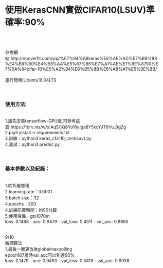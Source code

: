 <h1>使用KerasCNN實做CIFAR10(LSUV)準確率:90%</h1><br>
<br>
<br>
參考網站:http://nooverfit.com/wp/%E7%94%A8keras%E8%AE%AD%E7%BB%83%E4%B8%80%E4%B8%AA%E5%87%86%E7%A1%AE%E7%8E%8790%E7%9A%84cifar-10%E9%A2%84%E6%B5%8B%E6%A8%A1%E5%9E%8B/
<br>
<br>
運行環境:Ubuntu16.04LTS<br>
<br>
<br>
<h3>使用方法:</h3><br>
1.請先安裝tensorflow-GPU版,可參考這篇:https://1drv.ms/w/s!AqSCQ8Yo16yIga8Y5kcYJT8Yu_6gZg<br>
2.pip3 install -r requirements.txt<br>
3.訓練：python3 keras_cfar10_cnn(lsuv).py<br>
4.測試：python3 predict.py<br>
<br>
<br>
<h3>基本參數以及紀錄：</h3>
<br>
1.約15層卷積<br>
2.learning rate：0.0001<br>
3.batch size：32<br>
4.epochs：200<br>
4.訓練花費時間：約90分鐘<br>
5.使用設備：gtx1070m<br>
loss: 0.1488 - acc: 0.9479 - val_loss: 0.4511 - val_acc: 0.8885<br>
<br>
<br>
9/10<br>
微調算法<br>
1.最後一層更改為globalmaxpolling<br>
epoch187層時val_acc可以到達90%<br>
loss: 0.1479 - acc: 0.9493 - val_loss: 0.3419 - val_acc: 0.9038<br>